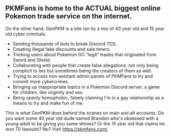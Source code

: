## PKMFans is home to the ACTUAL biggest online Pokemon trade service on the internet.

On the other hand, GenPKM is a site ran by a mix of 40 year old and 15 year old cyber criminals.
* Sending thousands of bots to break Discord TOS.
* Creating illegal fake discounts and sale timers.
* Tricking users about Pokemon GO "legit" trades that originated from Sword and Shield.
* Collaborating with people that create false allegations, not only being complicit to lies but sometimes being the creators of them as well.
* Trying to access non-existant admin panels of PKMFans to try and commit more cybercrimes.
* Bringing up inappropriate topics in a Pokemon Discord server, a game for children, like virginity and sex.
* Being openly homophobic, falsely claiming I'm in a gay relationship as a means to try and make fun of me. 

This is what GenPKM does behind the scenes on main and alt accounts.
Do you want some 40 year old dude named Brandon who's obsessed with a young adult to be giving you some shinies? Or the 15 year old that claims he won 70 lawsuits? No?
Visit https://pkmfans.com/
